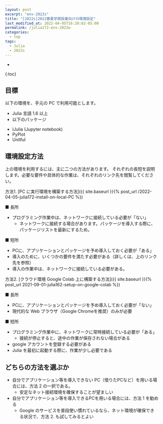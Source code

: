 ```yaml
---
layout: post
excerpt: "env-2022s"
title: "[2022s]2022春夏学期授業向けの環境設定"
last_modified_at: 2022-04-05T16:20:02-05:00
permalink: /julia172-env-2022w
categories:
  - top
tags:
  - Julia
  - 2022s
---
```


* 
{:toc}

## 目標

以下の環境を、手元の PC で利用可能とします。

* Julia 言語 1.6 以上
* 以下のパッケージ
- IJulia (Jupyter notebook)
- PyPlot
- Unitful

## 環境設定方法

上の環境を利用するには、主に二つの方法があります。
それぞれの長短を説明します。必要な要件や具体的な作業は、それぞれのリンク先を閲覧してください。

方法1. [PC に実行環境を構築する方法]({{ site.baseurl }}{% post_url /2022-04-05-julia172-install-on-local-PC %})

■ 長所
- プログラミング作業中は、ネットワークに接続している必要が「ない」
  - ネットワークに接続する場合があります。パッケージを導入する際に、パッケージリストを最新にするため。

■ 短所
- PCに、アプリケーションとパッケージを予め導入しておく必要が「ある」
- 導入のために、いくつかの要件を満たす必要がある（詳しくは、上のリンク先を参照）
- 導入の作業中は、ネットワークに接続している必要がある。

方法2. [クラウド環境 Google Colab 上に構築する方法]({{ site.baseurl }}{% post_url 2021-09-01-julia162-setup-on-google-colab %})

■ 長所
- PCに、アプリケーションとパッケージを予め導入しておく必要が「ない」
- 現代的な Web ブラウザ（Google Chromeを推奨）のみが必要

■ 短所
- プログラミング作業中に、ネットワークに常時接続している必要が「ある」
  - 接続が停止すると、途中の作業が保存されない場合がある
- google アカウントを登録する必要がある
- Julia を最初に起動する際に、作業が少し必要である

## どちらの方法を選ぶか
- 自分でアプリケーション等を導入できない PC（借りたPCなど）を用いる場合には、方法 2 の一択である。
  - 安定なネット接続環境を確保することが望ましい
- 自分でアプリケーション等を導入できるPCを用いる場合には、方法 1 を勧める
  - Google のサービスを普段使い慣れているなら、ネット環境が確保できる状況で、方法 2. も試してみるとよい
